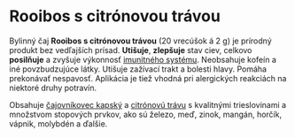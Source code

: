 Rooibos s citrónovou trávou
===========================

Bylinný čaj **Rooibos s citrónovou trávou** (20 vrecúšok á 2 g) je prírodný
produkt bez vedľajších prísad. **Utišuje**, **zlepšuje** stav ciev, celkovo
**posilňuje** a zvyšuje výkonnosť [imunitného systému](../diagnozy/imunita).
Neobsahuje kofeín a iné povzbudzujúce látky. Utišuje zažívací trakt a bolesti
hlavy. Pomáha prekonávať nespavosť. Aplikácia je tiež vhodná pri alergických
reakciách na niektoré druhy potravín.

Obsahuje [čajovníkovec kapský](../bylinky/rooibos-kapsky) a [citrónovú
trávu](../bylinky/citronova-trava) s kvalitnými trieslovinami a
množstvom stopových prvkov, ako sú železo, meď, zinok, mangán, horčík, vápnik,
molybdén a ďalšie.

